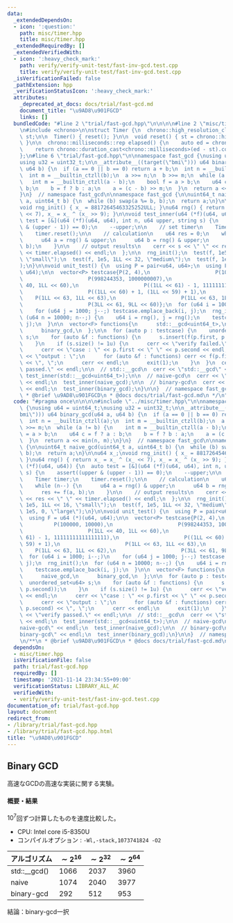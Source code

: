 ```yaml
---
data:
  _extendedDependsOn:
  - icon: ':question:'
    path: misc/timer.hpp
    title: misc/timer.hpp
  _extendedRequiredBy: []
  _extendedVerifiedWith:
  - icon: ':heavy_check_mark:'
    path: verify/verify-unit-test/fast-inv-gcd.test.cpp
    title: verify/verify-unit-test/fast-inv-gcd.test.cpp
  _isVerificationFailed: false
  _pathExtension: hpp
  _verificationStatusIcon: ':heavy_check_mark:'
  attributes:
    _deprecated_at_docs: docs/trial/fast-gcd.md
    document_title: "\u9AD8\u901FGCD"
    links: []
  bundledCode: "#line 2 \"trial/fast-gcd.hpp\"\n\n\n\n#line 2 \"misc/timer.hpp\"\n\
    \n#include <chrono>\n\nstruct Timer {\n  chrono::high_resolution_clock::time_point\
    \ st;\n\n  Timer() { reset(); }\n\n  void reset() { st = chrono::high_resolution_clock::now();\
    \ }\n\n  chrono::milliseconds::rep elapsed() {\n    auto ed = chrono::high_resolution_clock::now();\n\
    \    return chrono::duration_cast<chrono::milliseconds>(ed - st).count();\n  }\n\
    };\n#line 6 \"trial/fast-gcd.hpp\"\n\nnamespace fast_gcd {\nusing u64 = uint64_t;\n\
    using u32 = uint32_t;\n\n__attribute__((target(\"bmi\"))) u64 binary_gcd(u64 a,\
    \ u64 b) {\n  if (a == 0 || b == 0) return a + b;\n  int n = __builtin_ctzll(a);\n\
    \  int m = __builtin_ctzll(b);\n  a >>= n;\n  b >>= m;\n  while (a != b) {\n \
    \   int m = __builtin_ctzll(a - b);\n    bool f = a > b;\n    u64 c = f ? a :\
    \ b;\n    b = f ? b : a;\n    a = (c - b) >> m;\n  }\n  return a << min(n, m);\n\
    }\n}  // namespace fast_gcd\n\nnamespace fast_gcd {\n\nuint64_t naive_gcd(uint64_t\
    \ a, uint64_t b) {\n  while (b) swap(a %= b, b);\n  return a;\n}\n\nu64 x_;\n\
    void rng_init() { x_ = 88172645463325252ULL; }\nu64 rng() { return x_ = x_ ^ (x_\
    \ << 7), x_ = x_ ^ (x_ >> 9); }\n\nvoid test_inner(u64 (*f)(u64, u64)) {\n  auto\
    \ test = [&](u64 (*f)(u64, u64), int n, u64 upper, string s) {\n    assert((upper\
    \ & (upper - 1)) == 0);\n    --upper;\n\n    // set timer\n    Timer timer;\n\
    \    timer.reset();\n\n    // calculation\n    u64 res = 0;\n    while (n--) {\n\
    \      u64 a = rng() & upper;\n      u64 b = rng() & upper;\n      res += f(a,\
    \ b);\n    }\n\n    // output results\n    cerr << s << \" \" << res << \" \"\
    \ << timer.elapsed() << endl;\n  };\n\n  rng_init();\n  test(f, 1e5, 1LL << 16,\
    \ \"small\");\n  test(f, 1e5, 1LL << 32, \"medium\");\n  test(f, 1e5, 0, \"large\"\
    );\n}\n\nvoid unit_test() {\n  using P = pair<u64, u64>;\n  using F = u64 (*)(u64,\
    \ u64);\n\n  vector<P> testcase{P(2, 4),\n                     P(100000, 10000),\n\
    \                     P(998244353, 1000000007),\n                     P(1LL <<\
    \ 40, 1LL << 60),\n                     P((1LL << 61) - 1, 11111111111111111),\n\
    \                     P((1LL << 60) + 1, (1LL << 59) + 1),\n                 \
    \    P(1LL << 63, 1LL << 63),\n                     P(1LL << 63, 1LL << 62),\n\
    \                     P(3LL << 61, 9LL << 60)};\n  for (u64 i = 1000; i--;)\n\
    \    for (u64 j = 1000; j--;) testcase.emplace_back(i, j);\n  rng_init();\n  for\
    \ (u64 n = 10000; n--;) {\n    u64 i = rng(), j = rng();\n    testcase.emplace_back(i,\
    \ j);\n  }\n\n  vector<F> functions{\n      std::__gcd<uint64_t>,\n      naive_gcd,\n\
    \      binary_gcd,\n  };\n\n  for (auto p : testcase) {\n    unordered_set<u64>\
    \ s;\n    for (auto &f : functions) {\n      s.insert(f(p.first, p.second));\n\
    \    }\n    if (s.size() != 1u) {\n      cerr << \"verify failed.\" << endl;\n\
    \      cerr << \"case : \" << p.first << \" \" << p.second << endl;\n      cerr\
    \ << \"output : \";\n      for (auto &f : functions) cerr << f(p.first, p.second)\
    \ << \", \";\n      cerr << endl;\n      exit(1);\n    }\n  }\n  cerr << \"verify\
    \ passed.\" << endl;\n\n  // std::__gcd\n  cerr << \"std::__gcd\" << endl;\n \
    \ test_inner(std::__gcd<uint64_t>);\n\n  // naive-gcd\n  cerr << \"naive-gcd\"\
    \ << endl;\n  test_inner(naive_gcd);\n\n  // binary-gcd\n  cerr << \"binary-gcd\"\
    \ << endl;\n  test_inner(binary_gcd);\n}\n\n}  // namespace fast_gcd\n\n/**\n\
    \ * @brief \u9AD8\u901FGCD\n * @docs docs/trial/fast-gcd.md\n */\n"
  code: "#pragma once\n\n\n\n#include \"../misc/timer.hpp\"\n\nnamespace fast_gcd\
    \ {\nusing u64 = uint64_t;\nusing u32 = uint32_t;\n\n__attribute__((target(\"\
    bmi\"))) u64 binary_gcd(u64 a, u64 b) {\n  if (a == 0 || b == 0) return a + b;\n\
    \  int n = __builtin_ctzll(a);\n  int m = __builtin_ctzll(b);\n  a >>= n;\n  b\
    \ >>= m;\n  while (a != b) {\n    int m = __builtin_ctzll(a - b);\n    bool f\
    \ = a > b;\n    u64 c = f ? a : b;\n    b = f ? b : a;\n    a = (c - b) >> m;\n\
    \  }\n  return a << min(n, m);\n}\n}  // namespace fast_gcd\n\nnamespace fast_gcd\
    \ {\n\nuint64_t naive_gcd(uint64_t a, uint64_t b) {\n  while (b) swap(a %= b,\
    \ b);\n  return a;\n}\n\nu64 x_;\nvoid rng_init() { x_ = 88172645463325252ULL;\
    \ }\nu64 rng() { return x_ = x_ ^ (x_ << 7), x_ = x_ ^ (x_ >> 9); }\n\nvoid test_inner(u64\
    \ (*f)(u64, u64)) {\n  auto test = [&](u64 (*f)(u64, u64), int n, u64 upper, string\
    \ s) {\n    assert((upper & (upper - 1)) == 0);\n    --upper;\n\n    // set timer\n\
    \    Timer timer;\n    timer.reset();\n\n    // calculation\n    u64 res = 0;\n\
    \    while (n--) {\n      u64 a = rng() & upper;\n      u64 b = rng() & upper;\n\
    \      res += f(a, b);\n    }\n\n    // output results\n    cerr << s << \" \"\
    \ << res << \" \" << timer.elapsed() << endl;\n  };\n\n  rng_init();\n  test(f,\
    \ 1e5, 1LL << 16, \"small\");\n  test(f, 1e5, 1LL << 32, \"medium\");\n  test(f,\
    \ 1e5, 0, \"large\");\n}\n\nvoid unit_test() {\n  using P = pair<u64, u64>;\n\
    \  using F = u64 (*)(u64, u64);\n\n  vector<P> testcase{P(2, 4),\n           \
    \          P(100000, 10000),\n                     P(998244353, 1000000007),\n\
    \                     P(1LL << 40, 1LL << 60),\n                     P((1LL <<\
    \ 61) - 1, 11111111111111111),\n                     P((1LL << 60) + 1, (1LL <<\
    \ 59) + 1),\n                     P(1LL << 63, 1LL << 63),\n                 \
    \    P(1LL << 63, 1LL << 62),\n                     P(3LL << 61, 9LL << 60)};\n\
    \  for (u64 i = 1000; i--;)\n    for (u64 j = 1000; j--;) testcase.emplace_back(i,\
    \ j);\n  rng_init();\n  for (u64 n = 10000; n--;) {\n    u64 i = rng(), j = rng();\n\
    \    testcase.emplace_back(i, j);\n  }\n\n  vector<F> functions{\n      std::__gcd<uint64_t>,\n\
    \      naive_gcd,\n      binary_gcd,\n  };\n\n  for (auto p : testcase) {\n  \
    \  unordered_set<u64> s;\n    for (auto &f : functions) {\n      s.insert(f(p.first,\
    \ p.second));\n    }\n    if (s.size() != 1u) {\n      cerr << \"verify failed.\"\
    \ << endl;\n      cerr << \"case : \" << p.first << \" \" << p.second << endl;\n\
    \      cerr << \"output : \";\n      for (auto &f : functions) cerr << f(p.first,\
    \ p.second) << \", \";\n      cerr << endl;\n      exit(1);\n    }\n  }\n  cerr\
    \ << \"verify passed.\" << endl;\n\n  // std::__gcd\n  cerr << \"std::__gcd\"\
    \ << endl;\n  test_inner(std::__gcd<uint64_t>);\n\n  // naive-gcd\n  cerr << \"\
    naive-gcd\" << endl;\n  test_inner(naive_gcd);\n\n  // binary-gcd\n  cerr << \"\
    binary-gcd\" << endl;\n  test_inner(binary_gcd);\n}\n\n}  // namespace fast_gcd\n\
    \n/**\n * @brief \u9AD8\u901FGCD\n * @docs docs/trial/fast-gcd.md\n */\n"
  dependsOn:
  - misc/timer.hpp
  isVerificationFile: false
  path: trial/fast-gcd.hpp
  requiredBy: []
  timestamp: '2021-11-14 23:34:55+09:00'
  verificationStatus: LIBRARY_ALL_AC
  verifiedWith:
  - verify/verify-unit-test/fast-inv-gcd.test.cpp
documentation_of: trial/fast-gcd.hpp
layout: document
redirect_from:
- /library/trial/fast-gcd.hpp
- /library/trial/fast-gcd.hpp.html
title: "\u9AD8\u901FGCD"
---
```

## Binary GCD

高速なGCDの高速な実装に関する実験。

#### 概要・結果

$10^7$回ずつ計算したものを速度比較した。

- CPU: Intel core i5-8350U
- コンパイルオプション : `-Wl,-stack,1073741824 -O2`

| アルゴリズム | $\sim 2^{16}$ | $\sim 2^{32}$ | $\sim 2^{64}$    |
| -------- | -------- | -------- | --- |
| std::__gcd()  | 1066    | 2037     | 3960   |
| naive  | 1074    | 2040     |  3977   |
| binary-gcd  | 292 | 512 |  953   |

結論：binary-gcd一択
